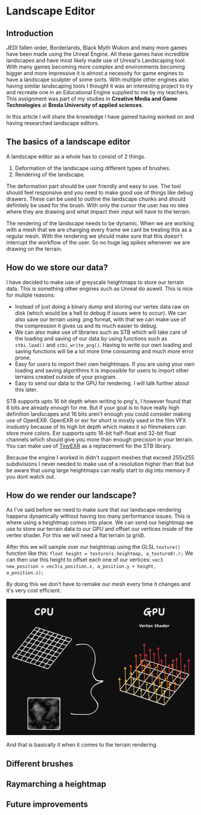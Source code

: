 # Landscape Editor

## Introduction

JEDI fallen order, Borderlands, Black Myth Wukon and many more games have been made using the Unreal Engine. All these games have incredible landscapes and have most likely made use of Unreal's Landscaping tool. With many games becoming more complex and environments becoming bigger and more impressive it is almost a necessity for game engines to have a landscape sculpter of some sorts. With multiple other engines also having similar landscaping tools I thought it was an interesting project to try and recreate one in an Educational Engine supplied to me by my teachers. This assignment was part of my studies in **Creative Media and Game Technologies** at **Breda University of applied sciences**.

In this article I will share the knowledge I have gained having worked on and having researched landscape editors. 


## The basics of a landscape editor

A landscape editor as a whole has to consist of 2 things. 
1. Deformation of the landscape using different types of brushes. 
2. Rendering of the landscape. 

The deformation part should be user friendly and easy to use. The tool should feel responsive and you need to make good use of things like debug drawers. These can be used to outline the landscape chunks and should definitely be used for the brush. With only the cursor the user has no idea where they are drawing and what impact their input will have to the terrain. 

The rendering of the landscape needs to be dynamic. When we are working with a mesh that we are changing every frame we cant be treating this as a regular mesh. With the rendering we should make sure that this doesn't interrupt the workflow of the user. So no huge lag spikes whenever we are drawing on the terrain. 

## How do we store our data?

I have decided to make use of greyscale heightmaps to store our terrain data. This is something other engines such as Unreal do aswell. This is nice for muliple reasons: 
- Instead of just doing a binary dump and storing our vertex data raw on disk (which would be a hell to debug if issues were to occur). We can also save our terrain using .png format, with that we can make use of the compression it gives us and its much easier to debug. 
- We can also make use of libraries such as STB which will take care of the loading and saving of our data by using functions such as `stbi_load()` and `stbi_write_png()`. Having to write our own loading and saving functions will be a lot more time consuming and much more error prone. 
- Easy for users to import their own heightmaps. If you are using your own loading and saving algorithms it is impossible for users to import other terrains created outside of your program. 
- Easy to send our data to the GPU for rendering. I will talk further about this later. 

STB supports upto 16 bit depth when writing to png's, I however found that 8 bits are already enough for me. But if your goal is to have really high definition landscapes and 16 bits aren't enough you could consider making use of OpenEXR. OpenEXR or exr for short is mostly used in the film VFX insdustry because of its high bit depth which makes it so filmmakers can store more colors. Exr supports upto 16-bit half-float and 32-bit float channels which should give you more than enough precision in your terrain. You can make use of [TinyEXR](https://github.com/syoyo/tinyexr) as a replacement for the STB library.

Because the engine I worked in didn't support meshes that exceed 255x255 subdivisions I never needed to make use of a resolution higher than that but be aware that using large heightmaps can really start to dig into memory if you dont watch out. 

## How do we render our landscape?

As I've said before we need to make sure that our landscape rendering happens dynamically without having too many performance issues. This is where using a heightmap comes into place. We can send our heightmap we use to store our terrain data to our GPU and offset our vertices inside of the vertex shader. For this we will need a flat terrain (a grid). 

After this we will sample over our heightmap using the GLSL `texture()` function like this: 
`float height = texture(s_heightmap, a_texture0).r;`
We can then use this height to offset each one of our vertices: 
`vec3 new_position = vec3(a_position.x, a_position.y + height, a_position.z);`

By doing this we don't have to remake our mesh every time it changes and it's very cost efficient. 

![Vertex offsetting illustration](/assets/images/VertexShaderHeightmap.png)

And that is basically it when it comes to the terrain rendering. 

## Different brushes

## Raymarching a heightmap

## Future improvements